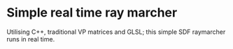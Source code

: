 # Simple real time ray marcher
Utilising C++, traditional VP matrices and GLSL; this simple SDF raymarcher runs in real time.
